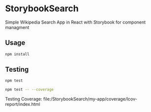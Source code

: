 # StorybookSearch

Simple Wikipedia Search App in React with Storybook for component managment

## Usage
```bash
npm install
```

## Testing
```bash
npm test

npm test -- --coverage
```

Testing Coverage: file:/StorybookSearch/my-app/coverage/lcov-report/index.html